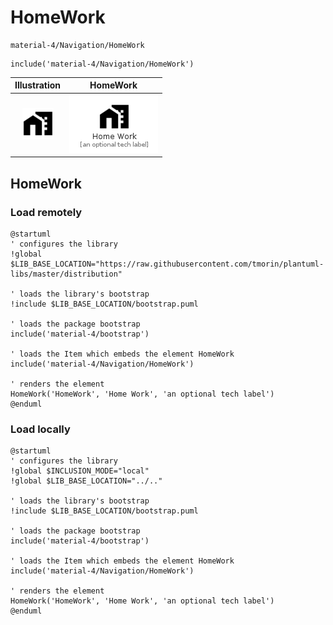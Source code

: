 # HomeWork


```text
material-4/Navigation/HomeWork
```

```text
include('material-4/Navigation/HomeWork')
```



| Illustration | HomeWork |
| :---: | :---: |
| ![illustration for Illustration](../../material-4/Navigation/HomeWork.png) | ![illustration for HomeWork](../../material-4/Navigation/HomeWork.Local.png) |




## HomeWork

### Load remotely
```plantuml
@startuml
' configures the library
!global $LIB_BASE_LOCATION="https://raw.githubusercontent.com/tmorin/plantuml-libs/master/distribution"

' loads the library's bootstrap
!include $LIB_BASE_LOCATION/bootstrap.puml

' loads the package bootstrap
include('material-4/bootstrap')

' loads the Item which embeds the element HomeWork
include('material-4/Navigation/HomeWork')

' renders the element
HomeWork('HomeWork', 'Home Work', 'an optional tech label')
@enduml
```

### Load locally
```plantuml
@startuml
' configures the library
!global $INCLUSION_MODE="local"
!global $LIB_BASE_LOCATION="../.."

' loads the library's bootstrap
!include $LIB_BASE_LOCATION/bootstrap.puml

' loads the package bootstrap
include('material-4/bootstrap')

' loads the Item which embeds the element HomeWork
include('material-4/Navigation/HomeWork')

' renders the element
HomeWork('HomeWork', 'Home Work', 'an optional tech label')
@enduml
```

